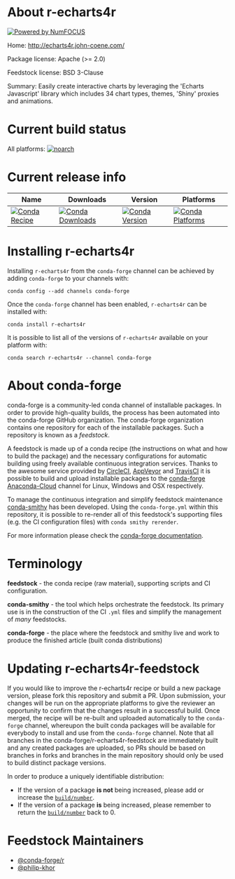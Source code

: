 About r-echarts4r
=================

[![Powered by NumFOCUS](https://img.shields.io/badge/powered%20by-NumFOCUS-orange.svg?style=flat&colorA=E1523D&colorB=007D8A)](http://numfocus.org)

Home: http://echarts4r.john-coene.com/

Package license: Apache (>= 2.0)

Feedstock license: BSD 3-Clause

Summary: Easily create interactive charts by leveraging the 'Echarts Javascript' library which includes 34 chart types, themes, 'Shiny' proxies and animations.



Current build status
====================

All platforms:
[![noarch](https://img.shields.io/circleci/project/github/conda-forge/r-echarts4r-feedstock/master.svg?label=noarch)](https://circleci.com/gh/conda-forge/r-echarts4r-feedstock)

Current release info
====================

| Name | Downloads | Version | Platforms |
| --- | --- | --- | --- |
| [![Conda Recipe](https://img.shields.io/badge/recipe-r--echarts4r-green.svg)](https://anaconda.org/conda-forge/r-echarts4r) | [![Conda Downloads](https://img.shields.io/conda/dn/conda-forge/r-echarts4r.svg)](https://anaconda.org/conda-forge/r-echarts4r) | [![Conda Version](https://img.shields.io/conda/vn/conda-forge/r-echarts4r.svg)](https://anaconda.org/conda-forge/r-echarts4r) | [![Conda Platforms](https://img.shields.io/conda/pn/conda-forge/r-echarts4r.svg)](https://anaconda.org/conda-forge/r-echarts4r) |

Installing r-echarts4r
======================

Installing `r-echarts4r` from the `conda-forge` channel can be achieved by adding `conda-forge` to your channels with:

```
conda config --add channels conda-forge
```

Once the `conda-forge` channel has been enabled, `r-echarts4r` can be installed with:

```
conda install r-echarts4r
```

It is possible to list all of the versions of `r-echarts4r` available on your platform with:

```
conda search r-echarts4r --channel conda-forge
```


About conda-forge
=================

conda-forge is a community-led conda channel of installable packages.
In order to provide high-quality builds, the process has been automated into the
conda-forge GitHub organization. The conda-forge organization contains one repository
for each of the installable packages. Such a repository is known as a *feedstock*.

A feedstock is made up of a conda recipe (the instructions on what and how to build
the package) and the necessary configurations for automatic building using freely
available continuous integration services. Thanks to the awesome service provided by
[CircleCI](https://circleci.com/), [AppVeyor](https://www.appveyor.com/)
and [TravisCI](https://travis-ci.org/) it is possible to build and upload installable
packages to the [conda-forge](https://anaconda.org/conda-forge)
[Anaconda-Cloud](https://anaconda.org/) channel for Linux, Windows and OSX respectively.

To manage the continuous integration and simplify feedstock maintenance
[conda-smithy](https://github.com/conda-forge/conda-smithy) has been developed.
Using the ``conda-forge.yml`` within this repository, it is possible to re-render all of
this feedstock's supporting files (e.g. the CI configuration files) with ``conda smithy rerender``.

For more information please check the [conda-forge documentation](https://conda-forge.org/docs/).

Terminology
===========

**feedstock** - the conda recipe (raw material), supporting scripts and CI configuration.

**conda-smithy** - the tool which helps orchestrate the feedstock.
                   Its primary use is in the construction of the CI ``.yml`` files
                   and simplify the management of *many* feedstocks.

**conda-forge** - the place where the feedstock and smithy live and work to
                  produce the finished article (built conda distributions)


Updating r-echarts4r-feedstock
==============================

If you would like to improve the r-echarts4r recipe or build a new
package version, please fork this repository and submit a PR. Upon submission,
your changes will be run on the appropriate platforms to give the reviewer an
opportunity to confirm that the changes result in a successful build. Once
merged, the recipe will be re-built and uploaded automatically to the
`conda-forge` channel, whereupon the built conda packages will be available for
everybody to install and use from the `conda-forge` channel.
Note that all branches in the conda-forge/r-echarts4r-feedstock are
immediately built and any created packages are uploaded, so PRs should be based
on branches in forks and branches in the main repository should only be used to
build distinct package versions.

In order to produce a uniquely identifiable distribution:
 * If the version of a package **is not** being increased, please add or increase
   the [``build/number``](https://conda.io/docs/user-guide/tasks/build-packages/define-metadata.html#build-number-and-string).
 * If the version of a package **is** being increased, please remember to return
   the [``build/number``](https://conda.io/docs/user-guide/tasks/build-packages/define-metadata.html#build-number-and-string)
   back to 0.

Feedstock Maintainers
=====================

* [@conda-forge/r](https://github.com/conda-forge/r/)
* [@philip-khor](https://github.com/philip-khor/)

